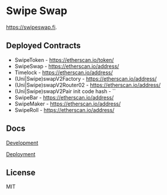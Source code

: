 # Swipe Swap

<https://swipeswap.fi>.

## Deployed Contracts

- SwipeToken - <https://etherscan.io/token/>
- SwipeSwap - <https://etherscan.io/address/>
- Timelock - <https://etherscan.io/address/>
- (Uni|Swipe)swapV2Factory - <https://etherscan.io/address/>
- (Uni|Swipe)swapV2Router02 - <https://etherscan.io/address/>
- (Uni|Swipe)swapV2Pair init code hash - ``
- SwipeBar - <https://etherscan.io/address/>
- SwipeMaker - <https://etherscan.io/address/>
- SwipeRoll - <https://etherscan.io/address/>

## Docs

[Development](docs/DEVELOPMENT.md)

[Deployment](docs/DEPLOYMENT.md)

## License

MIT
